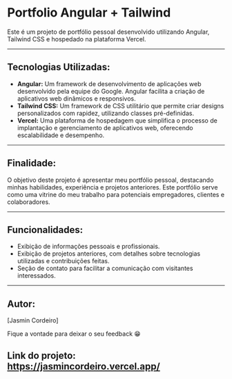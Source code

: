 # Portfolio Angular + Tailwind 

Este é um projeto de portfólio pessoal desenvolvido utilizando Angular, Tailwind CSS e hospedado na plataforma Vercel.

---

## Tecnologias Utilizadas:

- **Angular:** Um framework de desenvolvimento de aplicações web desenvolvido pela equipe do Google. Angular facilita a criação de aplicativos web dinâmicos e responsivos.
- **Tailwind CSS:** Um framework de CSS utilitário que permite criar designs personalizados com rapidez, utilizando classes pré-definidas.
- **Vercel:** Uma plataforma de hospedagem que simplifica o processo de implantação e gerenciamento de aplicativos web, oferecendo escalabilidade e desempenho.

---

## Finalidade:

O objetivo deste projeto é apresentar meu portfólio pessoal, destacando minhas habilidades, experiência e projetos anteriores. Este portfólio serve como uma vitrine do meu trabalho para potenciais empregadores, clientes e colaboradores.

---

## Funcionalidades:

- Exibição de informações pessoais e profissionais.
- Exibição de projetos anteriores, com detalhes sobre tecnologias utilizadas e contribuições feitas.
- Seção de contato para facilitar a comunicação com visitantes interessados.

---

## Autor:

[Jasmin Cordeiro] 

Fique a vontade para deixar o seu feedback 😁

## Link do projeto: https://jasmincordeiro.vercel.app/
